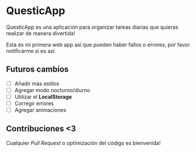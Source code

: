 # QuesticApp
QuesticApp es una aplicación para organizar tareas diarias que quieras realizar de manera divertida!

Esta es mi primera web app así que pueden haber fallos o errores, por favor notificarme si es así.

## Futuros cambios
- [ ] Añadir más estilos
- [ ] Agregar modo nocturno/diurno
- [ ] Utilizar el **LocalStorage**
- [ ] Corregir errores
- [ ] Agregar animaciones

## Contribuciones <3

Cualquier *Pull Request* o optimización del código es bienvenida!


